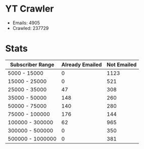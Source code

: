 # YT Crawler
- Emails: 4905
- Crawled: 237729

# Stats
| Subscriber Range  | Already Emailed | Not Emailed |
|-------|-------|-------|
| 5000 - 15000 | 0 | 1123 |
| 15000 - 25000 | 0 | 521 |
| 25000 - 35000 | 47 | 308 |
| 35000 - 50000 | 148 | 260 |
| 50000 - 75000 | 140 | 280 |
| 75000 - 100000 | 176 | 144 |
| 100000 - 300000 | 62 | 965 |
| 300000 - 500000 | 0 | 350 |
| 500000 - 1000000 | 0 | 381 |
